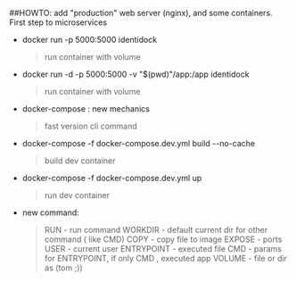 ##HOWTO: add "production" web server (nginx), and some containers. First step to microservices


- docker run -p 5000:5000  identidock
    > run container with volume
    
- docker run -d  -p 5000:5000 -v "$(pwd)"/app:/app identidock
    > run container with volume

- docker-compose : new mechanics
    > fast version cli command

- docker-compose -f docker-compose.dev.yml build --no-cache
    > build dev container

- docker-compose -f docker-compose.dev.yml up 
    > run dev container
        
- new command:
    > RUN - run command
    > WORKDIR - default current dir for other command ( like CMD)
    > COPY - copy file to image
    > EXPOSE - ports
    > USER - current user
    > ENTRYPOINT -  executed file
    > CMD - params for ENTRYPOINT, if only CMD , executed app
    > VOLUME - file or dir as (tom ;))
         